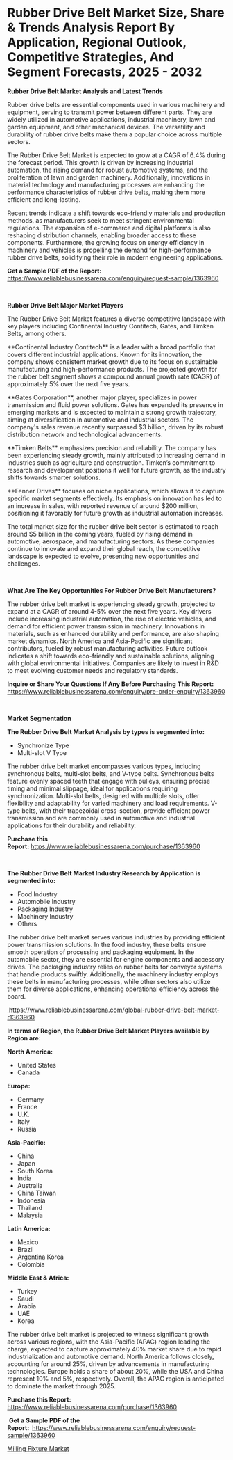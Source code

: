 <p><h1>Rubber Drive Belt Market Size, Share & Trends Analysis Report By Application, Regional Outlook, Competitive Strategies, And Segment Forecasts, 2025 - 2032</h1></p><p><strong>Rubber Drive Belt Market Analysis and Latest Trends</strong></p>
<p><p>Rubber drive belts are essential components used in various machinery and equipment, serving to transmit power between different parts. They are widely utilized in automotive applications, industrial machinery, lawn and garden equipment, and other mechanical devices. The versatility and durability of rubber drive belts make them a popular choice across multiple sectors.</p><p>The Rubber Drive Belt Market is expected to grow at a CAGR of 6.4% during the forecast period. This growth is driven by increasing industrial automation, the rising demand for robust automotive systems, and the proliferation of lawn and garden machinery. Additionally, innovations in material technology and manufacturing processes are enhancing the performance characteristics of rubber drive belts, making them more efficient and long-lasting.</p><p>Recent trends indicate a shift towards eco-friendly materials and production methods, as manufacturers seek to meet stringent environmental regulations. The expansion of e-commerce and digital platforms is also reshaping distribution channels, enabling broader access to these components. Furthermore, the growing focus on energy efficiency in machinery and vehicles is propelling the demand for high-performance rubber drive belts, solidifying their role in modern engineering applications.</p></p>
<p><strong>Get a Sample PDF of the Report:&nbsp;</strong> <a href="https://www.reliablebusinessarena.com/enquiry/request-sample/1363960?utm_campaign=3218&utm_medium=2&utm_source=Github&utm_content=ia&utm_term=10042025&utm_id=rubber-drive-belt">https://www.reliablebusinessarena.com/enquiry/request-sample/1363960</a></p>
<p>&nbsp;</p>
<p><strong>Rubber Drive Belt Major Market Players</strong></p>
<p><p>The Rubber Drive Belt Market features a diverse competitive landscape with key players including Continental Industry Contitech, Gates, and Timken Belts, among others. </p><p>**Continental Industry Contitech** is a leader with a broad portfolio that covers different industrial applications. Known for its innovation, the company shows consistent market growth due to its focus on sustainable manufacturing and high-performance products. The projected growth for the rubber belt segment shows a compound annual growth rate (CAGR) of approximately 5% over the next five years.</p><p>**Gates Corporation**, another major player, specializes in power transmission and fluid power solutions. Gates has expanded its presence in emerging markets and is expected to maintain a strong growth trajectory, aiming at diversification in automotive and industrial sectors. The company's sales revenue recently surpassed $3 billion, driven by its robust distribution network and technological advancements.</p><p>**Timken Belts** emphasizes precision and reliability. The company has been experiencing steady growth, mainly attributed to increasing demand in industries such as agriculture and construction. Timken’s commitment to research and development positions it well for future growth, as the industry shifts towards smarter solutions.</p><p>**Fenner Drives** focuses on niche applications, which allows it to capture specific market segments effectively. Its emphasis on innovation has led to an increase in sales, with reported revenue of around $200 million, positioning it favorably for future growth as industrial automation increases. </p><p>The total market size for the rubber drive belt sector is estimated to reach around $5 billion in the coming years, fueled by rising demand in automotive, aerospace, and manufacturing sectors. As these companies continue to innovate and expand their global reach, the competitive landscape is expected to evolve, presenting new opportunities and challenges.</p></p>
<p>&nbsp;</p>
<p><strong>What Are The Key Opportunities For Rubber Drive Belt Manufacturers?</strong></p>
<p><p>The rubber drive belt market is experiencing steady growth, projected to expand at a CAGR of around 4-5% over the next five years. Key drivers include increasing industrial automation, the rise of electric vehicles, and demand for efficient power transmission in machinery. Innovations in materials, such as enhanced durability and performance, are also shaping market dynamics. North America and Asia-Pacific are significant contributors, fueled by robust manufacturing activities. Future outlook indicates a shift towards eco-friendly and sustainable solutions, aligning with global environmental initiatives. Companies are likely to invest in R&D to meet evolving customer needs and regulatory standards.</p></p>
<p><strong>Inquire or Share Your Questions If Any Before Purchasing This Report:</strong> <a href="https://www.reliablebusinessarena.com/enquiry/pre-order-enquiry/1363960?utm_campaign=3218&utm_medium=2&utm_source=Github&utm_content=ia&utm_term=10042025&utm_id=rubber-drive-belt">https://www.reliablebusinessarena.com/enquiry/pre-order-enquiry/1363960</a></p>
<p>&nbsp;</p>
<p><strong>Market Segmentation</strong></p>
<p><strong>The Rubber Drive Belt Market Analysis by types is segmented into:</strong></p>
<p><ul><li>Synchronize Type</li><li>Multi-slot V Type</li></ul></p>
<p><p>The rubber drive belt market encompasses various types, including synchronous belts, multi-slot belts, and V-type belts. Synchronous belts feature evenly spaced teeth that engage with pulleys, ensuring precise timing and minimal slippage, ideal for applications requiring synchronization. Multi-slot belts, designed with multiple slots, offer flexibility and adaptability for varied machinery and load requirements. V-type belts, with their trapezoidal cross-section, provide efficient power transmission and are commonly used in automotive and industrial applications for their durability and reliability.</p></p>
<p><strong>Purchase this Report:&nbsp;</strong><a href="https://www.reliablebusinessarena.com/purchase/1363960?utm_campaign=3218&utm_medium=2&utm_source=Github&utm_content=ia&utm_term=10042025&utm_id=rubber-drive-belt">https://www.reliablebusinessarena.com/purchase/1363960</a></p>
<p>&nbsp;</p>
<p><strong>The Rubber Drive Belt Market Industry Research by Application is segmented into:</strong></p>
<p><ul><li>Food Industry</li><li>Automobile Industry</li><li>Packaging Industry</li><li>Machinery Industry</li><li>Others</li></ul></p>
<p><p>The rubber drive belt market serves various industries by providing efficient power transmission solutions. In the food industry, these belts ensure smooth operation of processing and packaging equipment. In the automobile sector, they are essential for engine components and accessory drives. The packaging industry relies on rubber belts for conveyor systems that handle products swiftly. Additionally, the machinery industry employs these belts in manufacturing processes, while other sectors also utilize them for diverse applications, enhancing operational efficiency across the board.</p></p>
<p><a href="https://www.reliablebusinessarena.com/global-rubber-drive-belt-market-r1363960?utm_campaign=3218&utm_medium=2&utm_source=Github&utm_content=ia&utm_term=10042025&utm_id=rubber-drive-belt">&nbsp;https://www.reliablebusinessarena.com/global-rubber-drive-belt-market-r1363960</a></p>
<p><strong>In terms of Region, the Rubber Drive Belt Market Players available by Region are:</strong></p>
<p>
    <p> <strong> North America: </strong>
        <ul>
            <li>United States</li>
            <li>Canada</li>
        </ul>
        </p> 
    <p> <strong> Europe: </strong>
        <ul>
            <li>Germany</li>
            <li>France</li>
            <li>U.K.</li>
            <li>Italy</li>
            <li>Russia</li>
        </ul>
        </p> 
    <p> <strong> Asia-Pacific: </strong>
        <ul>
            <li>China</li>
            <li>Japan</li>
            <li>South Korea</li>
            <li>India</li>
            <li>Australia</li>
            <li>China Taiwan</li>
            <li>Indonesia</li>
            <li>Thailand</li>
            <li>Malaysia</li>
        </ul>
        </p> 
    <p> <strong> Latin America: </strong>
        <ul>
            <li>Mexico</li>
            <li>Brazil</li>
            <li>Argentina Korea</li>
            <li>Colombia</li>
        </ul>
        </p> 
    <p> <strong> Middle East & Africa: </strong>
        <ul>
            <li>Turkey</li>
            <li>Saudi</li>
            <li>Arabia</li>
            <li>UAE</li>
            <li>Korea</li>
        </ul>
    </p>
    </p>
<p><p>The rubber drive belt market is projected to witness significant growth across various regions, with the Asia-Pacific (APAC) region leading the charge, expected to capture approximately 40% market share due to rapid industrialization and automotive demand. North America follows closely, accounting for around 25%, driven by advancements in manufacturing technologies. Europe holds a share of about 20%, while the USA and China represent 10% and 5%, respectively. Overall, the APAC region is anticipated to dominate the market through 2025.</p></p>
<p><strong>Purchase this Report: </strong><a href="https://www.reliablebusinessarena.com/purchase/1363960?utm_campaign=3218&utm_medium=2&utm_source=Github&utm_content=ia&utm_term=10042025&utm_id=rubber-drive-belt">https://www.reliablebusinessarena.com/purchase/1363960</a></p>
<p>&nbsp;<strong>Get a Sample PDF of the Report:&nbsp;&nbsp;</strong><a href="https://www.reliablebusinessarena.com/enquiry/request-sample/1363960?utm_campaign=3218&utm_medium=2&utm_source=Github&utm_content=ia&utm_term=10042025&utm_id=rubber-drive-belt">https://www.reliablebusinessarena.com/enquiry/request-sample/1363960</a></p>
<p><strong></strong></p>
<p><p><a href="https://github.com/rokiahgrendy/Market-Research-Report-List-1/blob/main/milling-fixture-market.md?utm_campaign=3218&utm_medium=2&utm_source=Github&utm_content=ia&utm_term=10042025&utm_id=rubber-drive-belt">Milling Fixture Market</a></p></p>